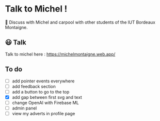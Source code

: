 # Talk to Michel ! 

🚗 Discuss with Michel and carpool with other students of the IUT Bordeaux Montaigne. 

## 😃 Talk 

Talk to michel here : https://michelmontaigne.web.app/

## To do

- [ ] add pointer events everywhere
- [ ] add feedback section
- [ ] add a button to go to the top
- [x] add gap between first svg and text
- [ ] change OpenAI with Firebase ML
- [ ] admin panel
- [ ] view my adverts in profile page
<!--- [ ] delete outdated adverts https://github.com/firebase/functions-samples/blob/main/delete-old-child-nodes/functions/index.js


